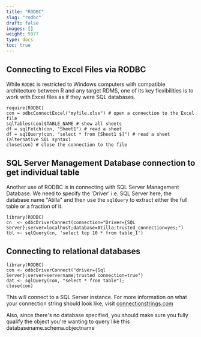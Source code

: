 ```yaml
---
title: "RODBC"
slug: "rodbc"
draft: false
images: []
weight: 9977
type: docs
toc: true
---
```


## Connecting to Excel Files via RODBC
While `RODBC` is restricted to Windows computers with compatible architecture between R and any target RDMS, one of its key flexibilities is to work with Excel files as if they were SQL databases.

    require(RODBC)
    con = odbcConnectExcel("myfile.xlsx") # open a connection to the Excel file
    sqlTables(con)$TABLE_NAME # show all sheets
    df = sqlFetch(con, "Sheet1") # read a sheet
    df = sqlQuery(con, "select * from [Sheet1 $]") # read a sheet (alternative SQL syntax)
    close(con) # close the connection to the file

## SQL Server Management Database connection to get individual table
Another use of RODBC is in connecting with SQL Server Management Database.  We need to specify the 'Driver' i.e. SQL Server here, the database name "Atilla" and then use the `sqlQuery` to extract either the full table or a fraction of it.

    library(RODBC) 
    cn  <- odbcDriverConnect(connection="Driver={SQL Server};server=localhost;database=Atilla;trusted_connection=yes;")
    tbl <- sqlQuery(cn, 'select top 10 * from table_1')

## Connecting to relational databases
    library(RODBC)
    con <- odbcDriverConnect("driver={Sql Server};server=servername;trusted connection=true")
    dat <- sqlQuery(con, "select * from table");
    close(con)

This will connect to a SQL Server instance.  For more information on what your connection string should look like, visit [connectionstrings.com][1]

Also, since there's no database specified, you should make sure you fully qualify the object you're wanting to query like this databasename.schema.objectname

  [1]: http://connectionstrings.com

